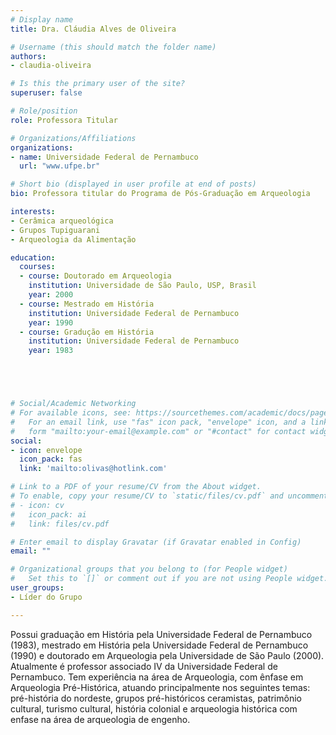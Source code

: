 ```yaml
---
# Display name
title: Dra. Cláudia Alves de Oliveira

# Username (this should match the folder name)
authors:
- claudia-oliveira

# Is this the primary user of the site?
superuser: false

# Role/position
role: Professora Titular

# Organizations/Affiliations
organizations:
- name: Universidade Federal de Pernambuco
  url: "www.ufpe.br"

# Short bio (displayed in user profile at end of posts)
bio: Professora titular do Programa de Pós-Graduação em Arqueologia

interests:
- Cerâmica arqueológica
- Grupos Tupiguarani
- Arqueologia da Alimentação

education:
  courses:
  - course: Doutorado em Arqueologia
    institution: Universidade de São Paulo, USP, Brasil
    year: 2000
  - course: Mestrado em História
    institution: Universidade Federal de Pernambuco
    year: 1990
  - course: Gradução em História
    institution: Universidade Federal de Pernambuco
    year: 1983





# Social/Academic Networking
# For available icons, see: https://sourcethemes.com/academic/docs/page-builder/#icons
#   For an email link, use "fas" icon pack, "envelope" icon, and a link in the
#   form "mailto:your-email@example.com" or "#contact" for contact widget.
social:
- icon: envelope
  icon_pack: fas
  link: 'mailto:olivas@hotlink.com'

# Link to a PDF of your resume/CV from the About widget.
# To enable, copy your resume/CV to `static/files/cv.pdf` and uncomment the lines below.
# - icon: cv
#   icon_pack: ai
#   link: files/cv.pdf

# Enter email to display Gravatar (if Gravatar enabled in Config)
email: ""

# Organizational groups that you belong to (for People widget)
#   Set this to `[]` or comment out if you are not using People widget.
user_groups:
- Líder do Grupo

---
```


Possui graduação em História pela Universidade Federal de Pernambuco (1983), mestrado em História pela Universidade Federal de Pernambuco (1990) e doutorado em Arqueologia pela Universidade de São Paulo (2000). Atualmente é professor associado IV da Universidade Federal de Pernambuco. Tem experiência na área de Arqueologia, com ênfase em Arqueologia Pré-Histórica, atuando principalmente nos seguintes temas: pré-história do nordeste, grupos pré-históricos ceramistas, patrimônio cultural, turismo cultural, história colonial e arqueologia histórica com enfase na área de arqueologia de engenho.
